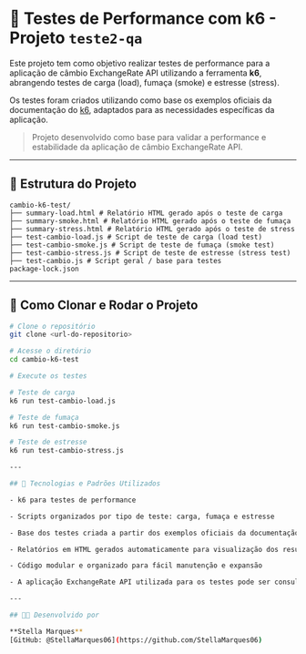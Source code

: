 # 🧪 Testes de Performance com k6 - Projeto `teste2-qa`

Este projeto tem como objetivo realizar testes de performance para a aplicação de câmbio ExchangeRate API utilizando a ferramenta **k6**, abrangendo testes de carga (load), fumaça (smoke) e estresse (stress).

Os testes foram criados utilizando como base os exemplos oficiais da documentação do [k6](https://k6.io/docs/), adaptados para as necessidades específicas da aplicação.

> Projeto desenvolvido como base para validar a performance e estabilidade da aplicação de câmbio ExchangeRate API.

---

## 📁 Estrutura do Projeto

```
cambio-k6-test/
├── summary-load.html # Relatório HTML gerado após o teste de carga
├── summary-smoke.html # Relatório HTML gerado após o teste de fumaça
├── summary-stress.html # Relatório HTML gerado após o teste de stress
├── test-cambio-load.js # Script de teste de carga (load test)
├── test-cambio-smoke.js # Script de teste de fumaça (smoke test)
├── test-cambio-stress.js # Script de teste de estresse (stress test)
├── test-cambio.js # Script geral / base para testes
package-lock.json
```

---

## 🚀 Como Clonar e Rodar o Projeto

```bash
# Clone o repositório
git clone <url-do-repositorio>

# Acesse o diretório
cd cambio-k6-test

# Execute os testes

# Teste de carga
k6 run test-cambio-load.js

# Teste de fumaça
k6 run test-cambio-smoke.js

# Teste de estresse
k6 run test-cambio-stress.js

---

## 📌 Tecnologias e Padrões Utilizados

- k6 para testes de performance

- Scripts organizados por tipo de teste: carga, fumaça e estresse

- Base dos testes criada a partir dos exemplos oficiais da documentação do k6

- Relatórios em HTML gerados automaticamente para visualização dos resultados

- Código modular e organizado para fácil manutenção e expansão

- A aplicação ExchangeRate API utilizada para os testes pode ser consultada no endereço: (https://github.com/toddmotto/public-apis) 

---

## 👩‍💻 Desenvolvido por

**Stella Marques**  
[GitHub: @StellaMarques06](https://github.com/StellaMarques06)
